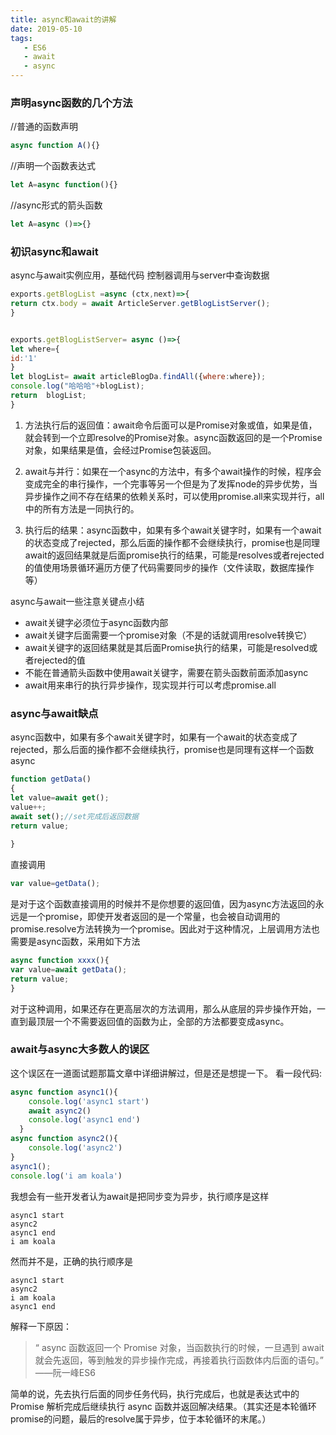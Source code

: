 ```yaml
---
title: async和await的讲解
date: 2019-05-10
tags:
   - ES6
   - await
   - async
---
```


### 声明async函数的几个方法

//普通的函数声明


```javascript
async function A(){}
```


//声明一个函数表达式


```javascript
let A=async function(){}
```


//async形式的箭头函数


```javascript
let A=async ()=>{}
```


### 初识async和await

async与await实例应用，基础代码
控制器调用与server中查询数据


```javascript
exports.getBlogList =async (ctx,next)=>{
return ctx.body = await ArticleServer.getBlogListServer();
}


exports.getBlogListServer= async ()=>{
let where={
id:'1'
}
let blogList= await articleBlogDa.findAll({where:where});
console.log("哈哈哈"+blogList);
return  blogList;
}

```

1. 方法执行后的返回值：await命令后面可以是Promise对象或值，如果是值，就会转到一个立即resolve的Promise对象。async函数返回的是一个Promise对象，如果结果是值，会经过Promise包装返回。

2. await与并行：如果在一个async的方法中，有多个await操作的时候，程序会变成完全的串行操作，一个完事等另一个但是为了发挥node的异步优势，当异步操作之间不存在结果的依赖关系时，可以使用promise.all来实现并行，all中的所有方法是一同执行的。

3. 执行后的结果：async函数中，如果有多个await关键字时，如果有一个await的状态变成了rejected，那么后面的操作都不会继续执行，promise也是同理await的返回结果就是后面promise执行的结果，可能是resolves或者rejected的值使用场景循环遍历方便了代码需要同步的操作（文件读取，数据库操作等）

async与await一些注意关键点小结

- 	await关键字必须位于async函数内部
- 	await关键字后面需要一个promise对象（不是的话就调用resolve转换它）
- 	await关键字的返回结果就是其后面Promise执行的结果，可能是resolved或者rejected的值
- 	不能在普通箭头函数中使用await关键字，需要在箭头函数前面添加async
- 	await用来串行的执行异步操作，现实现并行可以考虑promise.all

### async与await缺点

async函数中，如果有多个await关键字时，如果有一个await的状态变成了rejected，那么后面的操作都不会继续执行，promise也是同理有这样一个函数async 

```javascript
function getData()
{
let value=await get();
value++;
await set();//set完成后返回数据
return value;
    
}
```
直接调用

```javascript
var value=getData();
```

是对于这个函数直接调用的时候并不是你想要的返回值，因为async方法返回的永远是一个promise，即使开发者返回的是一个常量，也会被自动调用的promise.resolve方法转换为一个promise。因此对于这种情况，上层调用方法也需要是async函数，采用如下方法


```javascript
async function xxxx(){
var value=await getData();
return value;
}
```

对于这种调用，如果还存在更高层次的方法调用，那么从底层的异步操作开始，一直到最顶层一个不需要返回值的函数为止，全部的方法都要变成async。

### await与async大多数人的误区
这个误区在一道面试题那篇文章中详细讲解过，但是还是想提一下。
看一段代码:

```javascript
async function async1(){
    console.log('async1 start')
    await async2()
    console.log('async1 end')
  }
async function async2(){
    console.log('async2')
}
async1();
console.log('i am koala')
```
我想会有一些开发者认为await是把同步变为异步，执行顺序是这样

```
async1 start
async2
async1 end
i am koala
``` 

然而并不是，正确的执行顺序是

```
async1 start
async2
i am koala
async1 end
``` 
解释一下原因：

> “ async 函数返回一个 Promise 对象，当函数执行的时候，一旦遇到 await 就会先返回，等到触发的异步操作完成，再接着执行函数体内后面的语句。” ——阮一峰ES6

简单的说，先去执行后面的同步任务代码，执行完成后，也就是表达式中的 Promise 解析完成后继续执行 async 函数并返回解决结果。（其实还是本轮循环promise的问题，最后的resolve属于异步，位于本轮循环的末尾。）

